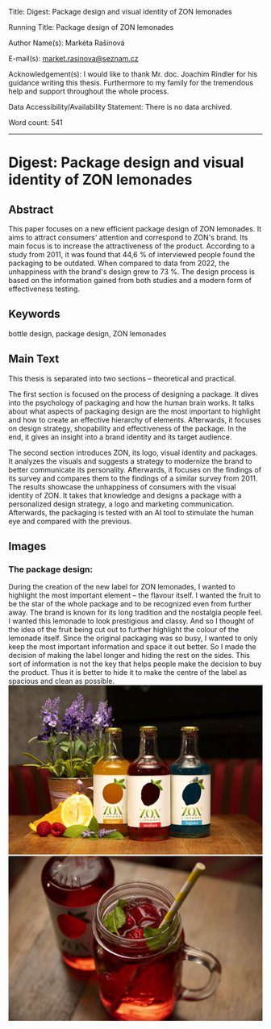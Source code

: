 Title: Digest: Package design and visual identity of ZON lemonades

Running Title: Package design of ZON lemonades

Author Name(s): Markéta Rašínová

E-mail(s): market.rasinova@seznam.cz

Acknowledgement(s): I would like to thank Mr. doc. Joachim Rindler for his guidance writing this thesis. Furthermore to my family for the tremendous help and support throughout the whole process.

Data Accessibility/Availability Statement: There is no data archived.

Word count: 541<!-- Digests should be approximately 500 words. Everything below, including headings, image captions, etc., except references. -->

- - -

# Digest: Package design and visual identity of ZON lemonades

## Abstract

This paper focuses on a new efficient package design of ZON lemonades. It aims to attract consumers' attention and correspond to ZON's brand. Its main focus is to increase the attractiveness of the product. According to a study from 2011, it was found that 44,6 % of interviewed people found the packaging to be outdated. When compared to data from 2022, the unhappiness with the brand's design grew to 73 %. The design process is based on the information gained from both studies and a modern form of effectiveness testing.

## Keywords

bottle design, package design, ZON lemonades

## Main Text
This thesis is separated into two sections – theoretical and practical.

The first section is focused on the process of designing a package. It dives into the psychology of packaging and how the human brain works. It talks about what aspects of packaging design are the most important to highlight and how to create an effective hierarchy of elements. Afterwards, it focuses on design strategy, shopability and effectiveness of the package. In the end, it gives an insight into a brand identity and its target audience.

The second section introduces ZON, its logo, visual identity and packages. It analyzes the visuals and suggests a strategy to modernize the brand to better communicate its personality. Afterwards, it focuses on the findings of its survey and compares them to the findings of a similar survey from 2011. The results showcase the unhappiness of consumers with the visual identity of ZON. It takes that knowledge and designs a package with a personalized design strategy, a logo and marketing communication. Afterwards, the packaging is tested with an AI tool to stimulate the human eye and compared with the previous. 


## Images
### The package design:
During the creation of the new label for ZON lemonades, I wanted to highlight the most important element – the flavour itself. I wanted the fruit to be the star of the whole package and to be recognized even from further away. The brand is known for its long tradition and the nostalgia people feel. I wanted this lemonade to look prestigious and classy. And so I thought of the idea of the fruit being cut out to further highlight the colour of the lemonade itself.
Since the original packaging was so busy, I wanted to only keep the most important information and space it out better. So I made the decision of making the label longer and hiding the rest on the sides. This sort of information is not the key that helps people make the decision to buy the product. Thus it is better to hide it to make the centre of the label as spacious and clean as possible. 
![package](img/obaly.jpg)
![lemonade](img/lemonade.jpg)

<!-- Original figure(s) and caption(s) designed by digest author. And remeber to optimize images. -->
